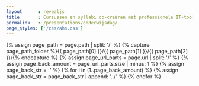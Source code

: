 ```yaml
---
layout      : revealjs
title       : Cursussen en syllabi co-creëren met professionele IT-tools 
permalink   : /presentations/onderwijsdag/
page_styles: ['/css/ahs.css']
---
```


{% assign page_path = page.path | split: '/' %}
{% capture page_path_folder %}{{ page_path[0] }}/{{ page_path[1] }}/{{ page_path[2] }}/{% endcapture %} 
{% assign page_url_parts = page.url | split: '/' %}
{% assign page_back_amount = page_url_parts.size | minus: 1 %}
{% assign page_back_str = '' %}
{% for i in (1..page_back_amount) %}
    {% assign page_back_str = page_back_str | append: '../' %}
{% endfor %}

<section class="slides__chapter">
    <section data-markdown="{{ page_back_str }}/{{ page_path_folder | append: 'content/intro.md' }}" class="slides__homepage"></section>
</section>
<section class="slides__chapter">
    <section data-markdown="{{ page_back_str }}/{{ page_path_folder | append: 'content/problems__1.md' }}" class="slides__chapter-intro" data-background-color="#E90"></section>
    <section data-markdown="{{ page_back_str }}/{{ page_path_folder | append: 'content/problems__2.md' }}"></section>
    <section data-markdown="{{ page_back_str }}/{{ page_path_folder | append: 'content/problems__3.md' }}"></section>
</section>
<section class="slides__chapter">
    <section data-markdown="{{ page_back_str }}/{{ page_path_folder | append: 'content/future__1.md' }}" class="slides__chapter-intro" data-background-color="#0AC"></section>
    <section data-markdown="{{ page_back_str }}/{{ page_path_folder | append: 'content/future__2.md' }}"></section>
    <section data-markdown="{{ page_back_str }}/{{ page_path_folder | append: 'content/future__3.md' }}"></section>
</section>